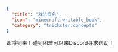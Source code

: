```json
{
  "title": "戏法签名",
  "icon": "minecraft:writable_book",
  "category": "trickster:concepts"
}
```

即将到来！碰到困难可以来Discord寻求帮助！
